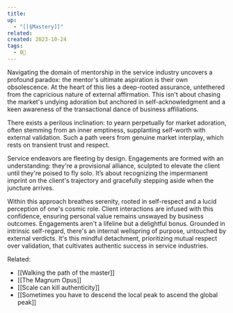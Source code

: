 ```yaml
---
title: 
up:
  - "[[§Mastery]]"
related: 
created: 2023-10-24
tags:
  - 0🌲
---
```

Navigating the domain of mentorship in the service industry uncovers a profound paradox: the mentor's ultimate aspiration is their own obsolescence. At the heart of this lies a deep-rooted assurance, untethered from the capricious nature of external affirmation. This isn't about chasing the market's undying adoration but anchored in self-acknowledgment and a keen awareness of the transactional dance of business affiliations.

There exists a perilous inclination: to yearn perpetually for market adoration, often stemming from an inner emptiness, supplanting self-worth with external validation. Such a path veers from genuine market interplay, which rests on transient trust and respect.

Service endeavors are fleeting by design. Engagements are formed with an understanding: they're a provisional alliance, sculpted to elevate the client until they're poised to fly solo. It’s about recognizing the impermanent imprint on the client's trajectory and gracefully stepping aside when the juncture arrives.

Within this approach breathes serenity, rooted in self-respect and a lucid perception of one's cosmic role. Client interactions are infused with this confidence, ensuring personal value remains unswayed by business outcomes. Engagements aren't a lifeline but a delightful bonus. Grounded in intrinsic self-regard, there's an internal wellspring of purpose, untouched by external verdicts. It's this mindful detachment, prioritizing mutual respect over validation, that cultivates authentic success in service industries.

Related:
- [[Walking the path of the master]]
- [[The Magnum Opus]]
- [[Scale can kill authenticity]]
- [[Sometimes you have to descend the local peak to ascend the global peak]]